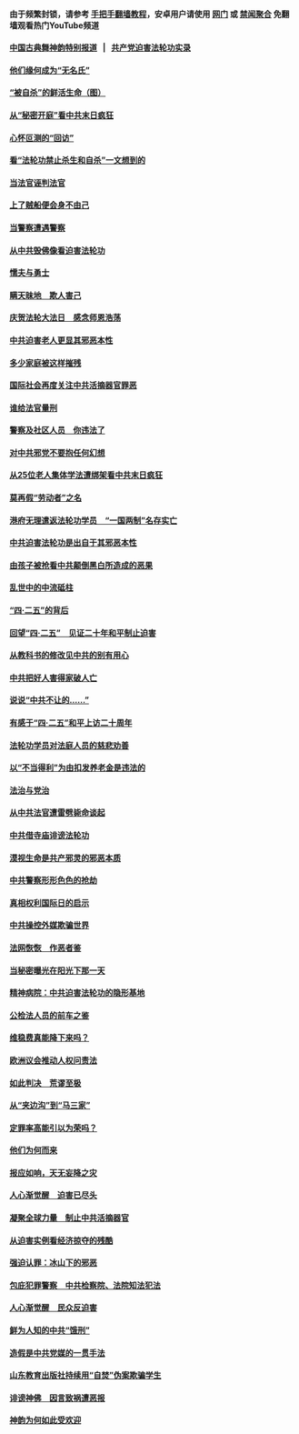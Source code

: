 #### 由于频繁封锁，请参考 [手把手翻墙教程](https://github.com/gfw-breaker/guides/wiki/)，安卓用户请使用 [网门](https://github.com/gfw-breaker/bn-android/blob/master/ogate.md?t=05280808?t=05280801) 或 [禁闻聚合](https://github.com/gfw-breaker/bn-android) 免翻墙观看热门YouTube频道 

#### [中国古典舞神韵特别报道](shenyun.md?t=05280808?t=05280801) &nbsp;&nbsp;|&nbsp;&nbsp; [共产党迫害法轮功实录](https://github.com/gfw-breaker/mh-news/)  

#### [他们缘何成为“无名氏”](../pages/251/387920.md?t=05280808?t=05280801) 

#### [“被自杀”的鲜活生命（图）](../pages/251/387876.md?t=05280808?t=05280801) 

#### [从“秘密开庭”看中共末日疯狂](../pages/251/387910.md?t=05280808?t=05280801) 

#### [心怀叵测的“回访”](../pages/251/387862.md?t=05280808?t=05280801) 

#### [看“法轮功禁止杀生和自杀”一文想到的](../pages/251/387886.md?t=05280808?t=05280801) 

#### [当法官诬判法官](../pages/251/387874.md?t=05280808?t=05280801) 

#### [上了贼船便会身不由己](../pages/251/387826.md?t=05280808?t=05280801) 

#### [当警察遭遇警察](../pages/251/387698.md?t=05280808?t=05280801) 

#### [从中共毁佛像看迫害法轮功](../pages/251/387392.md?t=05280808?t=05280801) 

#### [懦夫与勇士](../pages/251/386640.md?t=05280808?t=05280801) 

#### [瞒天昧地　欺人害己](../pages/251/386839.md?t=05280808?t=05280801) 

#### [庆贺法轮大法日　感念师恩浩荡](../pages/251/386638.md?t=05280808?t=05280801) 

#### [中共迫害老人更显其邪恶本性](../pages/251/386411.md?t=05280808?t=05280801) 

#### [多少家庭被这样摧残](../pages/251/386026.md?t=05280808?t=05280801) 

#### [国际社会再度关注中共活摘器官罪恶](../pages/251/385878.md?t=05280808?t=05280801) 

#### [谁给法官量刑](../pages/251/385846.md?t=05280808?t=05280801) 

#### [警察及社区人员　你违法了](../pages/251/385758.md?t=05280808?t=05280801) 

#### [对中共邪党不要抱任何幻想](../pages/251/385730.md?t=05280808?t=05280801) 

#### [从25位老人集体学法遭绑架看中共末日疯狂](../pages/251/385762.md?t=05280808?t=05280801) 

#### [莫再假“劳动者”之名](../pages/251/385646.md?t=05280808?t=05280801) 

#### [港府无理遣返法轮功学员　“一国两制”名存实亡](../pages/251/385700.md?t=05280808?t=05280801) 

#### [中共迫害法轮功是出自于其邪恶本性](../pages/251/385521.md?t=05280808?t=05280801) 

#### [由孩子被抢看中共颠倒黑白所造成的恶果](../pages/251/385522.md?t=05280808?t=05280801) 

#### [乱世中的中流砥柱](../pages/251/385497.md?t=05280808?t=05280801) 

#### [“四&#183;二五”的背后](../pages/251/385293.md?t=05280808?t=05280801) 

#### [回望“四&#183;二五”　见证二十年和平制止迫害](../pages/251/385297.md?t=05280808?t=05280801) 

#### [从教科书的修改见中共的别有用心](../pages/251/385294.md?t=05280808?t=05280801) 

#### [中共把好人害得家破人亡](../pages/251/385133.md?t=05280808?t=05280801) 

#### [说说“中共不让的……”](../pages/251/384841.md?t=05280808?t=05280801) 

#### [有感于“四&#183;二五”和平上访二十周年](../pages/251/384807.md?t=05280808?t=05280801) 

#### [法轮功学员对法庭人员的慈悲劝善](../pages/251/384769.md?t=05280808?t=05280801) 

#### [以“不当得利”为由扣发养老金是违法的](../pages/251/384727.md?t=05280808?t=05280801) 

#### [法治与党治](../pages/251/384730.md?t=05280808?t=05280801) 

#### [从中共法官遭雷劈毙命谈起](../pages/251/384542.md?t=05280808?t=05280801) 

#### [中共借寺庙诽谤法轮功](../pages/251/384476.md?t=05280808?t=05280801) 

#### [漠视生命是共产邪灵的邪恶本质](../pages/251/384446.md?t=05280808?t=05280801) 

#### [中共警察形形色色的抢劫](../pages/251/384311.md?t=05280808?t=05280801) 

#### [真相权利国际日的启示](../pages/251/384288.md?t=05280808?t=05280801) 

#### [中共操控外媒欺骗世界](../pages/251/383941.md?t=05280808?t=05280801) 

#### [法网恢恢　作恶者鉴](../pages/251/384228.md?t=05280808?t=05280801) 

#### [当秘密曝光在阳光下那一天](../pages/251/384152.md?t=05280808?t=05280801) 

#### [精神病院：中共迫害法轮功的隐形基地](../pages/251/384054.md?t=05280808?t=05280801) 

#### [公检法人员的前车之鉴](../pages/251/384008.md?t=05280808?t=05280801) 

#### [维稳费真能降下来吗？](../pages/251/383968.md?t=05280808?t=05280801) 

#### [欧洲议会推动人权问责法](../pages/251/383991.md?t=05280808?t=05280801) 

#### [如此判决　荒谬至极](../pages/251/383967.md?t=05280808?t=05280801) 

#### [从“夹边沟”到“马三家”](../pages/251/383841.md?t=05280808?t=05280801) 

#### [定罪率高能引以为荣吗？](../pages/251/383908.md?t=05280808?t=05280801) 

#### [他们为何而来](../pages/251/383862.md?t=05280808?t=05280801) 

#### [报应如响，天无妄降之灾](../pages/251/383751.md?t=05280808?t=05280801) 

#### [人心渐觉醒　迫害已尽头](../pages/251/383712.md?t=05280808?t=05280801) 

#### [凝聚全球力量　制止中共活摘器官](../pages/251/383416.md?t=05280808?t=05280801) 

#### [从迫害实例看经济掠夺的残酷](../pages/251/383361.md?t=05280808?t=05280801) 

#### [强迫认罪：冰山下的邪恶](../pages/251/383372.md?t=05280808?t=05280801) 

#### [包庇犯罪警察　中共检察院、法院知法犯法](../pages/251/383246.md?t=05280808?t=05280801) 

#### [人心渐觉醒　民众反迫害](../pages/251/383183.md?t=05280808?t=05280801) 

#### [鲜为人知的中共“饿刑”](../pages/251/383210.md?t=05280808?t=05280801) 

#### [造假是中共党媒的一贯手法](../pages/251/383058.md?t=05280808?t=05280801) 

#### [山东教育出版社持续用“自焚”伪案欺骗学生](../pages/251/383021.md?t=05280808?t=05280801) 

#### [诽谤神佛　因言致祸遭恶报](../pages/251/382977.md?t=05280808?t=05280801) 

#### [神韵为何如此受欢迎](../pages/251/382947.md?t=05280808?t=05280801) 

